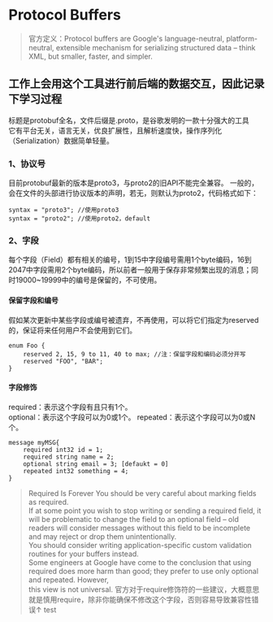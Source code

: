 # Protocol Buffers
> 官方定义：Protocol buffers are Google's language-neutral, platform-neutral, extensible mechanism for serializing structured data – think XML, but smaller, faster, and simpler. 
## 工作上会用这个工具进行前后端的数据交互，因此记录下学习过程
标题是protobuf全名，文件后缀是.proto，是谷歌发明的一款十分强大的工具  
它有平台无关，语言无关，优良扩展性，且解析速度快，操作序列化（Serialization）数据简单轻量。  
    
### 1、协议号
目前protobuf最新的版本是proto3，与proto2的旧API不能完全兼容。
一般的，会在文件的头部进行协议版本的声明，若无，则默认为proto2，代码格式如下：  
```
syntax = "proto3"; //使用proto3
syntax = "proto2"; //使用proto2，default
```
### 2、字段
每个字段（Field）都有相关的编号，1到15中字段编号需用1个byte编码，16到2047中字段需用2个byte编码，所以前者一般用于保存非常频繁出现的消息；同时19000~19999中的编号是保留的，不可使用。  
#### 保留字段和编号  
假如某次更新中某些字段或编号被遗弃，不再使用，可以将它们指定为reserved的，保证将来任何用户不会使用到它们。  
```
enum Foo {
    reserved 2, 15, 9 to 11, 40 to max; //注：保留字段和编码必须分开写
    reserved "FOO", "BAR";
}
```
#### 字段修饰  
required：表示这个字段有且只有1个。  
optional：表示这个字段可以为0或1个。
repeated：表示这个字段可以为0或N个。
```
message myMSG{
    required int32 id = 1;
    required string name = 2;
    optional string email = 3; [defaukt = 0]
    repeated int32 something = 4; 
}
```
> Required Is Forever You should be very careful about marking fields as required.   
If at some point you wish to stop writing or sending a required field, it will be problematic to change the field to an optional field – old readers will consider messages without this field to be incomplete and may reject or drop them unintentionally.   
You should consider writing application-specific custom validation routines for your buffers instead.   
Some engineers at Google have come to the conclusion that using required does more harm than good; they prefer to use only optional and repeated. However,   
this view is not universal.
官方对于require修饰符的一些建议，大概意思就是慎用require，除非你能确保不修改这个字段，否则容易导致兼容性错误↑
test
